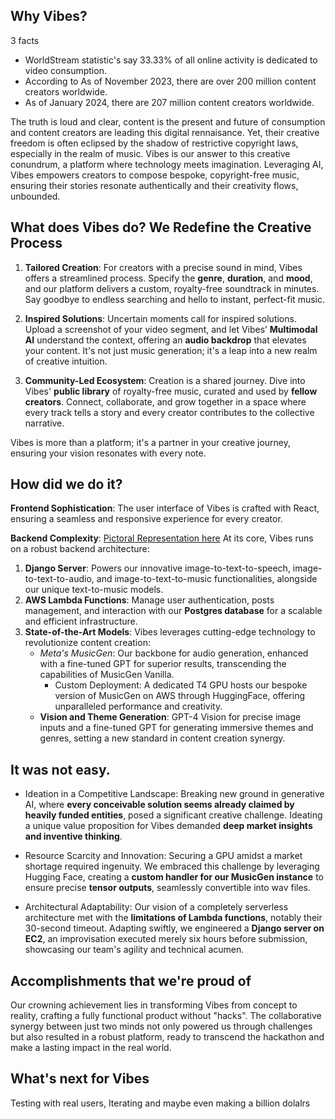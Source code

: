 ## Why Vibes?

3 facts

-  WorldStream statistic's say 33.33% of all online activity is dedicated to video consumption.
- According to As of November 2023, there are over 200 million content creators worldwide.
- As of January 2024, there are 207 million content creators worldwide.

The truth is loud and clear, content is the present and future of consumption and content creators are leading this digital rennaisance. Yet, their creative freedom is often eclipsed by the shadow of restrictive copyright laws, especially in the realm of music. Vibes is our answer to this creative conundrum, a platform where technology meets imagination. Leveraging AI, Vibes empowers creators to compose bespoke, copyright-free music, ensuring their stories resonate authentically and their creativity flows, unbounded.

## What does Vibes do? **We Redefine the Creative Process**

1. **Tailored Creation**: For creators with a precise sound in mind, Vibes offers a streamlined process. Specify the **genre**, **duration**, and **mood**, and our platform delivers a custom, royalty-free soundtrack in minutes. Say goodbye to endless searching and hello to instant, perfect-fit music.

2. **Inspired Solutions**: Uncertain moments call for inspired solutions. Upload a screenshot of your video segment, and let Vibes’ **Multimodal AI** understand the context, offering an **audio backdrop** that elevates your content. It's not just music generation; it's a leap into a new realm of creative intuition.

3. **Community-Led Ecosystem**: Creation is a shared journey. Dive into Vibes' **public library** of royalty-free music, curated and used by **fellow creators**. Connect, collaborate, and grow together in a space where every track tells a story and every creator contributes to the collective narrative.

Vibes is more than a platform; it's a partner in your creative journey, ensuring your vision resonates with every note.


## How did we do it? 

**Frontend Sophistication**: The user interface of Vibes is crafted with React, ensuring a seamless and responsive experience for every creator.

**Backend Complexity**: 
[Pictoral Representation here](https://cdn.discordapp.com/attachments/424925407280758788/1204247777488539808/Screenshot_2024-02-06_at_10.10.37_AM.png?ex=65d40a23&is=65c19523&hm=f46935da17875ca244a72d413b4975f60725d164b7d6b9f334baf402fb86fc94&)
At its core, Vibes runs on a robust backend architecture:
1. **Django Server**: Powers our innovative image-to-text-to-speech, image-to-text-to-audio, and image-to-text-to-music functionalities, alongside our unique text-to-music models.
2. **AWS Lambda Functions**: Manage user authentication, posts management, and interaction with our **Postgres database** for a scalable and efficient infrastructure.
3. **State-of-the-Art Models**: Vibes leverages cutting-edge technology to revolutionize content creation:
	- _Meta's MusicGen_: Our backbone for audio generation, enhanced with a fine-tuned GPT for superior results, transcending the capabilities of MusicGen Vanilla.
		- Custom Deployment: A dedicated T4 GPU hosts our bespoke version of MusicGen on AWS through HuggingFace, offering unparalleled performance and creativity.
	- __Vision and Theme Generation__: GPT-4 Vision for precise image inputs and a fine-tuned GPT for generating immersive themes and genres, setting a new standard in content creation synergy.

## It was not easy.
- Ideation in a Competitive Landscape: Breaking new ground in generative AI, where **every conceivable solution seems already claimed by heavily funded entities**, posed a significant creative challenge. Ideating a unique value proposition for Vibes demanded **deep market insights and inventive thinking**.

- Resource Scarcity and Innovation: Securing a GPU amidst a market shortage required ingenuity. We embraced this challenge by leveraging Hugging Face, creating a **custom handler for our MusicGen instance** to ensure precise **tensor outputs**, seamlessly convertible into wav files.

- Architectural Adaptability: Our vision of a completely serverless architecture met with the **limitations of Lambda functions**, notably their 30-second timeout. Adapting swiftly, we engineered a **Django server on EC2**, an improvisation executed merely six hours before submission, showcasing our team's agility and technical acumen.

## Accomplishments that we're proud of

Our crowning achievement lies in transforming Vibes from concept to reality, crafting a fully functional product without "hacks". The collaborative synergy between just two minds not only powered us through challenges but also resulted in a robust platform, ready to transcend the hackathon and make a lasting impact in the real world.

## What's next for Vibes

Testing with real users, Iterating and maybe even making a billion dolalrs
